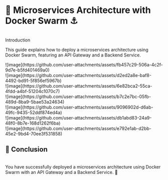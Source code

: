 
<h1>🚀 Microservices Architecture with Docker Swarm ⚓</h1>
<br>Introduction
<p>This guide explains how to deploy a microservices architecture using Docker Swarm, featuring an API Gateway and a Backend Service.</p>
![image](https://github.com/user-attachments/assets/fb457c29-506a-4c2f-9d7e-b5fd401469a0)<br>
![image](https://github.com/user-attachments/assets/d2ed2a8e-baf8-4492-bd91-5f856ef5967b)<br>
![image](https://github.com/user-attachments/assets/6e82bca2-55ca-4fdd-a4bf-51204c1070c7)<br>
![image](https://github.com/user-attachments/assets/b7c2e7bc-05fb-489d-8ba9-5bae53a24634)<br>
![image](https://github.com/user-attachments/assets/9096902d-d6ab-49fc-9435-52ddf874ed4a)<br>
![image](https://github.com/user-attachments/assets/db1abd83-24a9-48f0-8b7e-168d1262f6ba)<br>
![image](https://github.com/user-attachments/assets/e792e1ab-d2bb-45e2-9bd4-70ee3f531858)<br>



<h2>🎉 Conclusion</h2>
<br>You have successfully deployed a microservices architecture using Docker Swarm with an API Gateway and a Backend Service. 🚀
